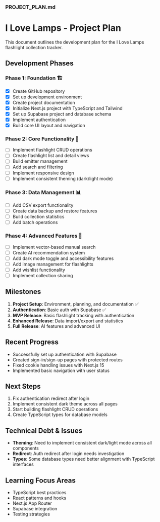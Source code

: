 ### PROJECT_PLAN.md

# I Love Lamps - Project Plan

This document outlines the development plan for the I Love Lamps flashlight collection tracker.

## Development Phases

### Phase 1: Foundation 🏗️

- [x] Create GitHub repository
- [x] Set up development environment
- [x] Create project documentation
- [x] Initialize Next.js project with TypeScript and Tailwind
- [x] Set up Supabase project and database schema
- [x] Implement authentication
- [x] Build core UI layout and navigation

### Phase 2: Core Functionality 🔦

- [ ] Implement flashlight CRUD operations
- [ ] Create flashlight list and detail views
- [ ] Build emitter management
- [ ] Add search and filtering
- [ ] Implement responsive design
- [ ] Implement consistent theming (dark/light mode)

### Phase 3: Data Management 📊

- [ ] Add CSV export functionality
- [ ] Create data backup and restore features
- [ ] Build collection statistics
- [ ] Add batch operations

### Phase 4: Advanced Features 🚀

- [ ] Implement vector-based manual search
- [ ] Create AI recommendation system
- [ ] Add dark mode toggle and accessibility features
- [ ] Add image management for flashlights
- [ ] Add wishlist functionality
- [ ] Implement collection sharing

## Milestones

1. **Project Setup**: Environment, planning, and documentation ✅
2. **Authentication**: Basic auth with Supabase ✅
3. **MVP Release**: Basic flashlight tracking with authentication
4. **Enhanced Release**: Data import/export and statistics
5. **Full Release**: AI features and advanced UI

## Recent Progress

- Successfully set up authentication with Supabase
- Created sign-in/sign-up pages with protected routes
- Fixed cookie handling issues with Next.js 15
- Implemented basic navigation with user status

## Next Steps

1. Fix authentication redirect after login
2. Implement consistent dark theme across all pages
3. Start building flashlight CRUD operations
4. Create TypeScript types for database models

## Technical Debt & Issues

- **Theming**: Need to implement consistent dark/light mode across all components
- **Redirect**: Auth redirect after login needs investigation
- **Types**: Some database types need better alignment with TypeScript interfaces

## Learning Focus Areas

- TypeScript best practices
- React patterns and hooks
- Next.js App Router
- Supabase integration
- Testing strategies